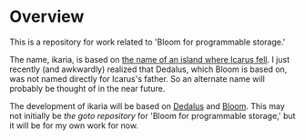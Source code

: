 # Overview
This is a repository for work related to 'Bloom for programmable storage.'

The name, ikaria, is based on [the name of an island where Icarus fell][ikaria wiki]. I just recently (and awkwardly) realized that Dedalus, which Bloom is based on, was not named directly for Icarus's father. So an alternate name will probably be thought of in the near future.

The development of ikaria will be based on [Dedalus][dedalus paper] and [Bloom][bloom home]. This may not initially be *the goto repository* for 'Bloom for programmable storage,' but it will be for my own work for now.

[ikaria wiki]:https://en.wikipedia.org/wiki/Icaria
[dedalus paper]:https://www2.eecs.berkeley.edu/Pubs/TechRpts/2009/EECS-2009-173.html
[bloom home]:http://bloom-lang.net/
